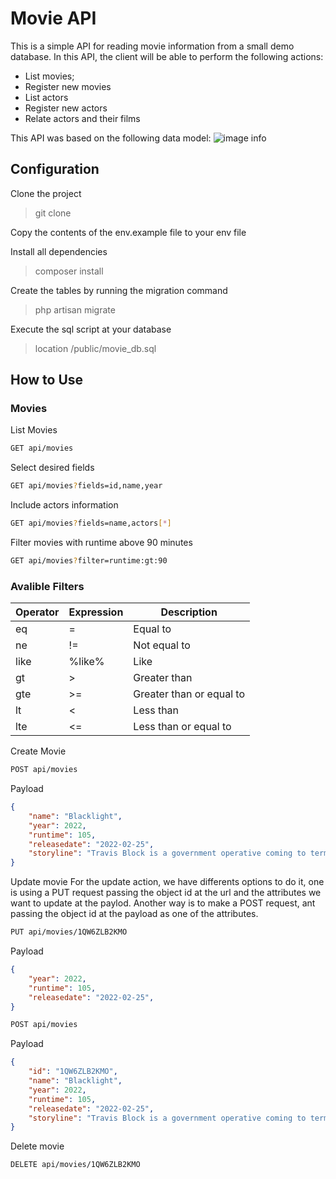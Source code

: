 # Movie API

This is a simple API for reading movie information from a small demo database.
In this API, the client will be able to perform the following actions:
* List movies;
* Register new movies
* List actors
* Register new actors
* Relate actors and their films


This API was based on the following data model:
![image info](https://mozapi.000webhostapp.com/online/movie_data_mode.png)

## Configuration

Clone the project
> git clone <project>

Copy the contents of the env.example file to your env file

Install all dependencies
> composer install

Create the tables by running the migration command
> php artisan migrate

Execute the sql script at your database
> location /public/movie_db.sql


## How to Use

### Movies
List Movies
```sh
GET api/movies
```


Select desired fields
```sh
GET api/movies?fields=id,name,year
```

Include actors information
```sh
GET api/movies?fields=name,actors[*]
```

Filter movies with runtime above 90 minutes
```sh
GET api/movies?filter=runtime:gt:90
```

### Avalible Filters
| Operator | Expression | Description |
| ------ | ------ | ------ |
| eq | = | Equal to |
| ne | != | Not equal to |
| like | %like% | Like |
| gt | > | Greater than |
| gte | >= | Greater than or equal to |
| lt | < | Less than |
| lte | <= | Less than or equal to |


Create Movie

```sh
POST api/movies
```
Payload
```json
{
    "name": "Blacklight",
    "year": 2022,
    "runtime": 105,
    "releasedate": "2022-02-25",
    "storyline": "Travis Block is a government operative coming to terms with his shadowy past. When he discovers a plot targeting U.S. citizens, Block finds himself in the crosshairs of the FBI director he once helped protect."
}
```

Update movie
For the update action, we have differents options to do it, one is using a PUT request passing the object id at the url and the attributes we want to update at the paylod. Another way is to make a POST request, ant passing the object id at the payload as one of the attributes.

```sh
PUT api/movies/1QW6ZLB2KMO
```

Payload
```json
{
    "year": 2022,
    "runtime": 105,
    "releasedate": "2022-02-25",
}
```

```sh
POST api/movies
```

Payload
```json
{
    "id": "1QW6ZLB2KMO",
    "name": "Blacklight",
    "year": 2022,
    "runtime": 105,
    "releasedate": "2022-02-25",
    "storyline": "Travis Block is a government operative coming to terms with his shadowy past. When he discovers a plot targeting U.S. citizens, Block finds himself in the crosshairs of the FBI director he once helped protect."
}
```


Delete movie

```sh
DELETE api/movies/1QW6ZLB2KMO
```